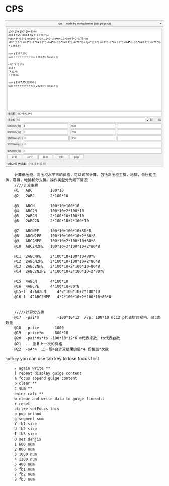 CPS
===
![image](https://github.com/mengtianwxs/cps/blob/master/images/preview.png)

        计算低压柜，高压柜水平排的价格，可以累加计算。包括高压柜主排，地排，低压柜主排，零排，地排和分支排。操作类型分为如下情况 :
        ////计算主排
        @1   ABC        100*10
        @2   2ABC       2*100*10

        @3   ABCN       100*10+100*10
        @4   ABC2N      100*10+2*100*10
        @5   2ABCN      2*100*10+100*10
        @6   2ABC2N     2*100*10+2*100*10

        @7   ABCNPE     100*10+100*10+80*8
        @8   ABCN2PE    100*10+100*10+2*80*8
        @9   ABC2NPE    100*10+2*100*10+80*8
        @10  ABC2N2PE   100*10+2*100*10+2*80*8

        @11  2ABCNPE    2*100*10+100*10+80*8
        @12  2ABCN2PE   2*100*10+100*10+2*80*8
        @13  2ABC2NPE   2*100*10+2*100*10+80*8
        @14  2ABC2N2PE  2*100*10+2*100*10+2*80*8

        @15  4ABCN      4*100*10
        @16  4ABCPE     4*100*10+80*8
        @15-1  42AB2CN     4*2*100*10+2*100*10
        @16-1  42ABC2NPE   4*2*100*10+2*100*10+80*8


        /////计算分支排
        @17  -pai*m        -100*10*12  //p: 100*10 m:12 p代表排的规格，m代表数量
        @18  -price      -1000
        @19  -price*m    -800*10
        @20  -pai*ms*ts -100*10*12*6 m代表米数，ts代表台数
        @21  -- 重复上一次的价格
        @22  -s4*4  上一段4台计算结果的值*4 段相加*次数


`hotkey`
        you can use tab key to lose focus first

        - again write **
        [ repeat display guige content
        a focus append guige content
        b clear **
        c sum **
        enter calc **
        w clear and write data to guige lineedit
        r reset
        ctrl+e setFoucs this
        p pop method
        g segment sum
        Y fb1 size
        U fb2 size
        I fb3 size
        D set danjia
        1 600 num
        2 800 num
        3 1000 num
        4 1200 num
        5 400 num
        6 fb1 num
        7 fb2 num
        8 fb3 num





